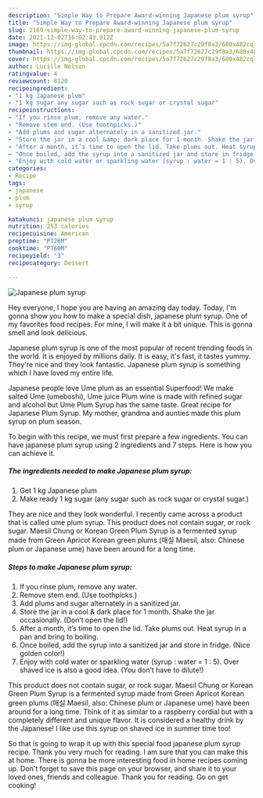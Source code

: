 ```yaml
---
description: "Simple Way to Prepare Award-winning Japanese plum syrup"
title: "Simple Way to Prepare Award-winning Japanese plum syrup"
slug: 2169-simple-way-to-prepare-award-winning-japanese-plum-syrup
date: 2021-12-02T16:02:43.912Z
image: https://img-global.cpcdn.com/recipes/5a7f72627c29f8a3/680x482cq70/japanese-plum-syrup-recipe-main-photo.jpg
thumbnail: https://img-global.cpcdn.com/recipes/5a7f72627c29f8a3/680x482cq70/japanese-plum-syrup-recipe-main-photo.jpg
cover: https://img-global.cpcdn.com/recipes/5a7f72627c29f8a3/680x482cq70/japanese-plum-syrup-recipe-main-photo.jpg
author: Lucille Nelson
ratingvalue: 4
reviewcount: 8120
recipeingredient:
- "1 kg Japanese plum"
- "1 kg sugar any sugar such as rock sugar or crystal sugar"
recipeinstructions:
- "If you rinse plum, remove any water."
- "Remove stem end. (Use toothpicks.)"
- "Add plums and sugar alternately in a sanitized jar."
- "Store the jar in a cool &amp; dark place for 1 month. Shake the jar occasionally. (Don’t open the lid!)"
- "After a month, it’s time to open the lid. Take plums out. Heat syrup in a pan and bring to boiling."
- "Once boiled, add the syrup into a sanitized jar and store in fridge. (Nice golden color!)"
- "Enjoy with cold water or sparkling water (syrup : water = 1 : 5). Over shaved ice is also a good idea. (You don’t have to dilute!)"
categories:
- Recipe
tags:
- japanese
- plum
- syrup

katakunci: japanese plum syrup 
nutrition: 253 calories
recipecuisine: American
preptime: "PT26M"
cooktime: "PT60M"
recipeyield: "3"
recipecategory: Dessert

---
```



![Japanese plum syrup](https://img-global.cpcdn.com/recipes/5a7f72627c29f8a3/680x482cq70/japanese-plum-syrup-recipe-main-photo.jpg)

Hey everyone, I hope you are having an amazing day today. Today, I'm gonna show you how to make a special dish, japanese plum syrup. One of my favorites food recipes. For mine, I will make it a bit unique. This is gonna smell and look delicious.

Japanese plum syrup is one of the most popular of recent trending foods in the world. It is enjoyed by millions daily. It is easy, it's fast, it tastes yummy. They're nice and they look fantastic. Japanese plum syrup is something which I have loved my entire life.

Japanese people love Ume plum as an essential Superfood! We make salted Ume (umeboshi), Ume juice Plum wine is made with refined sugar and alcohol but Ume Plum Syrup has the same taste. Great recipe for Japanese Plum Syrup. My mother, grandma and aunties made this plum syrup on plum season.


To begin with this recipe, we must first prepare a few ingredients. You can have japanese plum syrup using 2 ingredients and 7 steps. Here is how you can achieve it.

<!--inarticleads1-->

##### The ingredients needed to make Japanese plum syrup:

1. Get 1 kg Japanese plum
1. Make ready 1 kg sugar (any sugar such as rock sugar or crystal sugar.)


They are nice and they look wonderful. I recently came across a product that is called ume plum syrup. This product does not contain sugar, or rock sugar. Maesil Chung or Korean Green Plum Syrup is a fermented syrup made from Green Apricot Korean green plums (매실 Maesil, also: Chinese plum or Japanese ume) have been around for a long time. 

<!--inarticleads2-->

##### Steps to make Japanese plum syrup:

1. If you rinse plum, remove any water.
1. Remove stem end. (Use toothpicks.)
1. Add plums and sugar alternately in a sanitized jar.
1. Store the jar in a cool &amp; dark place for 1 month. Shake the jar occasionally. (Don’t open the lid!)
1. After a month, it’s time to open the lid. Take plums out. Heat syrup in a pan and bring to boiling.
1. Once boiled, add the syrup into a sanitized jar and store in fridge. (Nice golden color!)
1. Enjoy with cold water or sparkling water (syrup : water = 1 : 5). Over shaved ice is also a good idea. (You don’t have to dilute!)


This product does not contain sugar, or rock sugar. Maesil Chung or Korean Green Plum Syrup is a fermented syrup made from Green Apricot Korean green plums (매실 Maesil, also: Chinese plum or Japanese ume) have been around for a long time. Think of it as similar to a raspberry cordial but with a completely different and unique flavor. It is considered a healthy drink by the Japanese! I like use this syrup on shaved ice in summer time too! 

So that is going to wrap it up with this special food japanese plum syrup recipe. Thank you very much for reading. I am sure that you can make this at home. There is gonna be more interesting food in home recipes coming up. Don't forget to save this page on your browser, and share it to your loved ones, friends and colleague. Thank you for reading. Go on get cooking!
